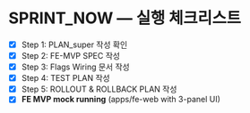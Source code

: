 # SPRINT_NOW — 실행 체크리스트

- [x] Step 1: PLAN_super 작성 확인
- [x] Step 2: FE-MVP SPEC 작성
- [x] Step 3: Flags Wiring 문서 작성
- [x] Step 4: TEST PLAN 작성
- [x] Step 5: ROLLOUT & ROLLBACK PLAN 작성
- [x] **FE MVP mock running** (apps/fe-web with 3-panel UI)
